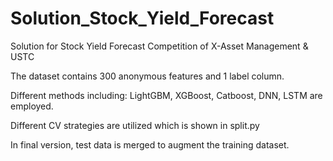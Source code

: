 # Solution_Stock_Yield_Forecast
Solution for Stock Yield Forecast Competition of X-Asset Management &amp; USTC

The dataset contains 300 anonymous features and 1 label column.

Different methods including: LightGBM, XGBoost, Catboost, DNN, LSTM are employed.

Different CV strategies are utilized which is shown in split.py

In final version, test data is merged to augment the training dataset.
